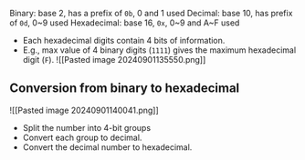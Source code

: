 Binary: base 2, has a prefix of `0b`, 0 and 1 used
Decimal: base 10, has prefix of `0d`, 0~9 used
Hexadecimal: base 16, `0x`, 0~9 and A~F used
- Each hexadecimal digits contain 4 bits of information.
- E.g., max value of 4 binary digits (`1111`) gives the maximum hexadecimal digit (`F`).
![[Pasted image 20240901135550.png]]
## Conversion from binary to hexadecimal
![[Pasted image 20240901140041.png]]
- Split the number into 4-bit groups
- Convert each group to decimal.
- Convert the decimal number to hexadecimal.